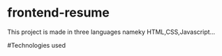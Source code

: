 # frontend-resume

This project is made in three languages nameky HTML,CSS,Javascript...



#Technologies used

